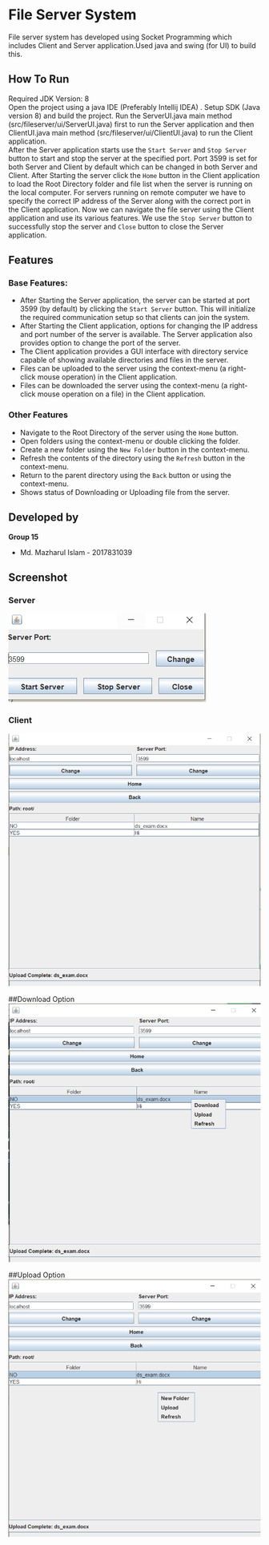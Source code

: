 # File Server System
File server system has developed using Socket Programming which includes Client and Server application.Used java and swing (for UI) to build this.


## How To Run
Required JDK Version: 8  
Open the project using a java IDE (Preferably Intellij IDEA) . Setup SDK (Java version 8) and build the project. Run the ServerUI.java main method (src/fileserver/ui/ServerUI.java) first to run the Server application and then ClientUI.java main method (src/fileserver/ui/ClientUI.java) to run the Client application.  
After the Server application starts use the `Start Server` and `Stop Server` button to start and stop the server at the specified port. Port 3599 is set for both Server and Client by default which can be changed in both Server and Client. After Starting the server click the `Home` button in the Client application to load the Root Directory folder and file list when the server is running on the local computer. For servers running on remote computer we have to specify the correct IP address of the Server along with the correct port in the Client application. Now we can navigate the file server using the Client application and use its various features.  We use the `Stop Server` button to successfully stop the server and `Close` button to close the Server application.


## Features
### Base Features:
* After Starting the Server application, the server can be started at port 3599 (by default) by clicking the `Start Server` button. This will initialize the required communication setup so that clients can join the system.
* After Starting the Client application, options for changing the IP address and port number of the server is available. The Server application also provides option to change the port of the server.
* The Client application provides a GUI interface with directory service capable of showing available directories and files in the server.
* Files can be uploaded to the server using the context-menu (a right-click mouse operation) in the Client application.
* Files can be downloaded the server using the context-menu (a right-click mouse operation on a file) in the Client application.


### Other Features
* Navigate to the Root Directory of the server using the `Home` button.
* Open folders using the context-menu or double clicking the folder.
* Create a new folder using the `New Folder` button in the context-menu.
* Refresh the contents of the directory using the `Refresh` button in the context-menu.
* Return to the parent directory using the `Back` button or using the context-menu.
* Shows status of Downloading or Uploading file from the server.


## Developed by
**Group 15**

* Md. Mazharul Islam - 2017831039


## Screenshot
### Server
![Server](Screenshots/server.PNG) 

### Client
![Client](Screenshots/client.PNG)

##Download Option
![Client with context menu with download](Screenshots/Download.png)

##Upload Option
![Client with context menu with upload](Screenshots/Upload.png)